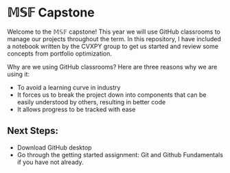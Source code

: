 # $\mathbb{MSF}$ Capstone
 
Welcome to the $\mathbb{MSF}$ capstone! This year we will use GitHub classrooms to manage our projects throughout the term. In this repository, I have included a notebook written by the CVXPY group to get us started and review some concepts from portfolio optimization. 

Why are we using GitHub classrooms? Here are three reasons why we are using it:
* To avoid a learning curve in industry
* It forces us to break the project down into components that can be easily understood by others, resulting in better code
* It allows progress to be tracked with ease

## Next Steps:
* Download GitHub desktop
* Go through the getting started assignment: Git and Github Fundamentals if you have not already.
